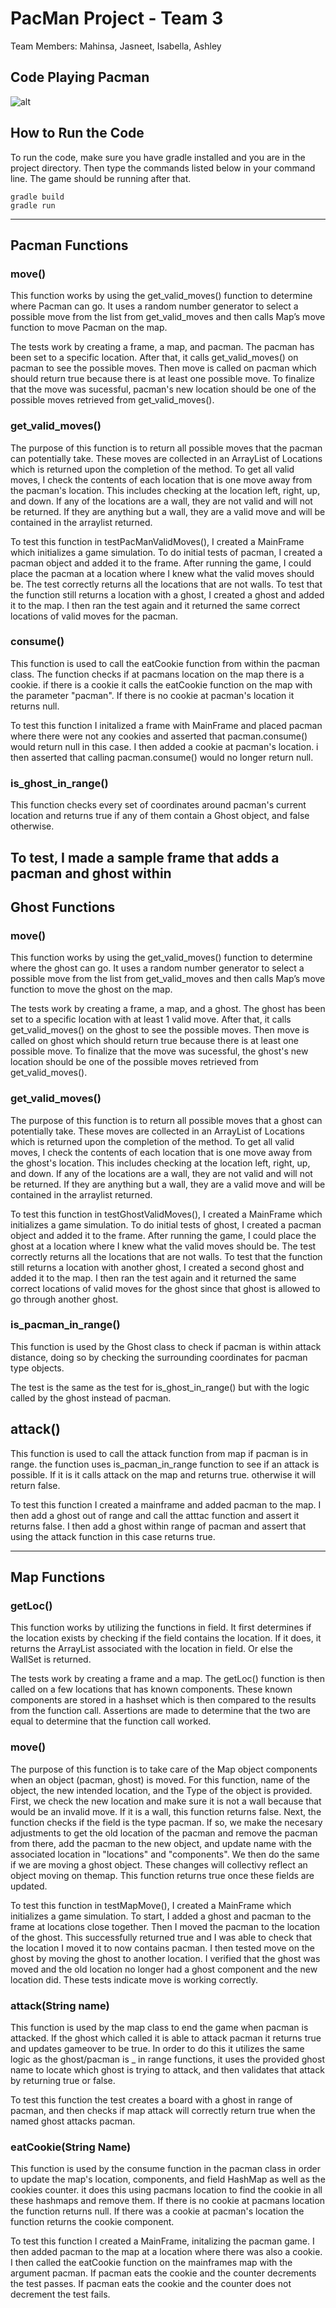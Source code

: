 # PacMan Project - Team 3
Team Members: Mahinsa, Jasneet, Isabella, Ashley

## Code Playing Pacman
![alt](pacman-running.png)
## How to Run the Code
To run the code, make sure you have gradle installed and you are in the project directory. Then type the commands listed below in your command line. The game should be running after that.

```
gradle build
gradle run
```
---
## Pacman Functions

### move()
This function works by using the get_valid_moves() function to determine where Pacman can go. It uses a random number generator to select a possible move from the list from get_valid_moves and then calls Map’s move function to move Pacman on the map.

The tests work by creating a frame, a map, and pacman. The pacman has been set to a specific location. After that, it calls get_valid_moves() on pacman to see the possible moves. Then move is called on pacman which should return true because there is at least one possible move. To finalize that the move was sucessful, pacman's new location should be one of the possible moves retrieved from get_valid_moves().

### get_valid_moves()
The purpose of this function is to return all possible moves that the pacman can potentially take. These moves are collected in an ArrayList of Locations which is returned upon the completion of the method. To get all valid moves, I check the contents of each location that is one move away from the pacman's location. This includes checking at the location left, right, up, and down. If any of the locations are a wall, they are not valid and will not be returned. If they are anything but a wall, they are a valid move and will be contained in the arraylist returned.

To test this function in testPacManValidMoves(), I created a MainFrame which initializes a game simulation. To do initial tests of pacman, I created a pacman object and added it to the frame. After running the game, I could place the pacman at a location where I knew what the valid moves should be. The test correctly returns all the locations that are not walls. To test that the function still returns a location with a ghost, I created a ghost and added it to the map. I then ran the test again and it returned the same correct locations of valid moves for the pacman.

### consume()
This function is used to call the eatCookie function from within the pacman class. The function checks if at pacmans location on the map there is a cookie. if there is a cookie it calls the eatCookie function on the map with the parameter "pacman". If there is no cookie at pacman's location it returns null.

To test this function I initalized a frame with MainFrame and placed pacman where there were not any cookies and asserted that pacman.consume() would return null in this case. I then added a cookie at pacman's location. i then asserted that calling pacman.consume() would no longer return null.

### is_ghost_in_range()
This function checks every set of coordinates around pacman's current location and returns true if any of them contain a Ghost object, and false otherwise.

To test, I made a sample frame that adds a pacman and ghost within 
---
## Ghost Functions

### move()
This function works by using the get_valid_moves() function to determine where the ghost can go. It uses a random number generator to select a possible move from the list from get_valid_moves and then calls Map’s move function to move the ghost on the map.

The tests work by creating a frame, a map, and a ghost. The ghost has been set to a specific location with at least 1 valid move. After that, it calls get_valid_moves() on the ghost to see the possible moves. Then move is called on ghost which should return true because there is at least one possible move. To finalize that the move was sucessful, the ghost's new location should be one of the possible moves retrieved from get_valid_moves().

### get_valid_moves()
The purpose of this function is to return all possible moves that a ghost can potentially take. These moves are collected in an ArrayList of Locations which is returned upon the completion of the method. To get all valid moves, I check the contents of each location that is one move away from the ghost's location. This includes checking at the location left, right, up, and down. If any of the locations are a wall, they are not valid and will not be returned. If they are anything but a wall, they are a valid move and will be contained in the arraylist returned.

To test this function in testGhostValidMoves(), I created a MainFrame which initializes a game simulation. To do initial tests of ghost, I created a pacman object and added it to the frame. After running the game, I could place the ghost at a location where I knew what the valid moves should be. The test correctly returns all the locations that are not walls. To test that the function still returns a location with another ghost, I created a second ghost and added it to the map. I then ran the test again and it returned the same correct locations of valid moves for the ghost since that ghost is allowed to go through another ghost.
### is_pacman_in_range()
This function is used by the Ghost class to check if pacman is within attack distance, doing so by checking the surrounding coordinates for pacman type objects.

The test is the same as the test for is_ghost_in_range() but with the logic called by the ghost instead of pacman.
## attack()
This function is used to call the attack function from map if pacman is in range. the function uses is_pacman_in_range function to see if an attack is possible. If it is it calls attack on the map and returns true. otherwise it will return false.

To test this function I created a mainframe and added pacman to the map. I then add a ghost out of range and call the atttac function and assert it returns false. I then add a ghost within range of pacman and assert that using the attack function in this case returns true. 

---
## Map Functions
### getLoc()
This function works by utilizing the functions in field. It first determines if the location exists by checking if the field contains the location. If it does, 
it returns the ArrayList associated with the location in field. Or else the WallSet is returned.

The tests work by creating a frame and a map. The getLoc() function is then called on a few locations that has known components. These known components are stored in a hashset which is then compared to the results from the function call. Assertions are made to determine that the two are equal to determine that the function call worked.

### move()
The purpose of this function is to take care of the Map object components when an object (pacman, ghost) is moved. For this function, name of the object, the new intended location, and the Type of the object is provided. First, we check the new location and make sure it is not a wall because that would be an invalid move. If it is a wall, this function returns false. Next, the function checks if the field is the type pacman. If so, we make the necesary adjustments to get the old location of the pacman and remove the pacman from there, add the pacman to the new object, and update name with the associated location in "locations" and "components". We then do the same if we are moving a ghost object. These changes will collectivy reflect an object moving on themap. This function returns true once these fields are updated. 

To test this function in testMapMove(), I created a MainFrame which initializes a game simulation. To start, I added a ghost and pacman to the frame at locations close together. Then I moved the pacman to the location of the ghost. This successfully returned true and I was able to check that the location I moved it to now contains pacman. I then tested move on the ghost by moving the ghost to another location. I verified that the ghost was moved and the old location no longer had a ghost component and the new location did. These tests indicate move is working correctly.

### attack(String name)
This function is used by the map class to end the game when pacman is attacked. If the ghost which called it is able to attack pacman it returns true and updates gameover to be true. In order to do this it utilizes the same logic as the ghost/pacman is _ in range functions, it uses the provided ghost name to locate which ghost is trying to attack, and then validates that attack by returning true or false.

To test this function the test creates a board with a ghost in range of pacman, and then checks if map attack will correctly return true when the named ghost attacks pacman.


### eatCookie(String Name)
This function is used by the consume function in the pacman class in order to update the map's location, components, and field HashMap as well as the cookies counter. it does this using pacmans location to find the cookie in all these hashmaps and remove them. If there is no cookie at pacmans location the function returns null. If there was a cookie at pacman's location the function returns the cookie component. 

To test this function I created a MainFrame, initalizing the pacman game. I then added pacman to the map at a location where there was also a cookie. I then called the eatCookie function on the mainframes map with the argument pacman. If pacman eats the cookie and the counter decrements the test passes. If pacman eats the cookie and the counter does not decrement the test fails.
